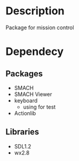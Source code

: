 # Description
Package for mission control

# Dependecy
## Packages
- SMACH
- SMACH Viewer
- keyboard 
  - using for test
- Actionlib
## Libraries
- SDL1.2
- wx2.8
